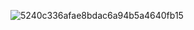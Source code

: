 ![5240c336afae8bdac6a94b5a4640fb15](https://user-images.githubusercontent.com/105401896/190461245-d323d31a-0cea-4b75-aa4d-a9f596817bff.jpg)
